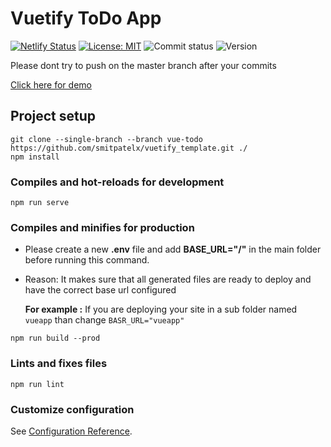 # Vuetify ToDo App
[![Netlify Status](https://api.netlify.com/api/v1/badges/f18f9223-9ecb-407f-bc38-fcf367f5f913/deploy-status)](https://jsruntimevuetodo.netlify.com/) [![License: MIT](https://img.shields.io/badge/License-MIT-yellow.svg)](https://opensource.org/licenses/MIT) ![Commit status](https://img.shields.io/github/commit-status/smitpatelx/vuetify_template/vue-todo/1d46125d8968948ad42571931942ca1d87d89c3d.svg) ![Version](https://img.shields.io/github/release/smitpatelx/vuetify_template.svg)

Please dont try to push on the master branch after your commits

[Click here for demo](https://code.netdevv.com/vuetify_todo/todo)

## Project setup

```
git clone --single-branch --branch vue-todo https://github.com/smitpatelx/vuetify_template.git ./
npm install
```

### Compiles and hot-reloads for development

```
npm run serve
```

### Compiles and minifies for production
* Please create a new **.env** file and add **BASE_URL="/"** in the main folder before running this command.
* Reason: It makes sure that all generated files are ready to deploy and have the correct base url configured
  
  **For example :**
  If you are deploying your site in a sub folder named ```vueapp``` than change ```BASR_URL="vueapp"```
```
npm run build --prod
```
### Lints and fixes files

```
npm run lint
```

### Customize configuration

See [Configuration Reference](https://cli.vuejs.org/config/).
